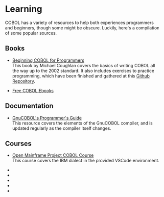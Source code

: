 # Learning

COBOL has a variety of resources to help both experiences programmers and beginners, though some might be obscure. Luckily, here's a compilation of some popular sources.

## Books

- [Beginning COBOL for Programmers][Coughlan Book]  
This book by Michael Coughlan covers the basics of writing COBOL all the way up to the 2002 standard. It also includes exercises to practice programming, which have been finished and gathered at this [Github Repository][Book Exercises].

- [Free COBOL Ebooks][Free Books]

## Documentation

- [GnuCOBOL's Programmer's Guide][Gnu Guide]  
This resource covers the elements of the GnuCOBOL compiler, and is updated regularly as the compiler itself changes.

## Courses

- [Open Mainframe Project COBOL Course][Open Mainframe]  
This course covers the IBM dialect in the provided VSCode environment.

- [Coughlan Book]: https://books.google.com/books/about/Beginning_COBOL_for_Programmers.html?id=MJmJAwAAQBAJ
- [Book Exercises]: https://github.com/Apress/beg-cobol-for-programmers
- [Gnu Guide]: https://gnucobol.sourceforge.io/HTML/gnucobpg.html
- [Free Books]: https://freebookcentre.net/Language/Free-Cobol-Books-Download.html
- [Open Mainframe]: https://www.openmainframeproject.org/all-projects/cobolprogrammingcourse

<!-- TODO: write document

  This document should link to learning resources.

  Feel free to link to any good learning resources you know, whether they
  be websites, blogs, books, videos or courses.

  The contents of this document are displayed on the track's documentation
  page at `https://exercism.org/docs/tracks/<track>/learning`.

  See https://exercism.org/docs/building/tracks/docs for more information. -->
